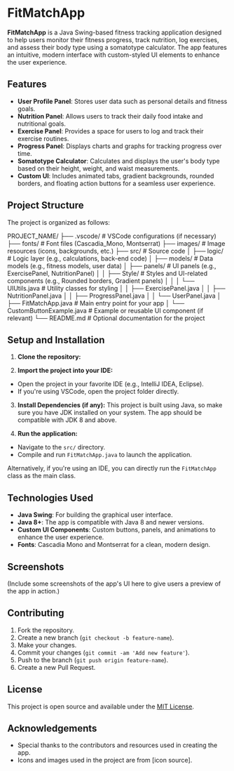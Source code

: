 # FitMatchApp

**FitMatchApp** is a Java Swing-based fitness tracking application designed to help users monitor their fitness progress, track nutrition, log exercises, and assess their body type using a somatotype calculator. The app features an intuitive, modern interface with custom-styled UI elements to enhance the user experience.

## Features

- **User Profile Panel**: Stores user data such as personal details and fitness goals.
- **Nutrition Panel**: Allows users to track their daily food intake and nutritional goals.
- **Exercise Panel**: Provides a space for users to log and track their exercise routines.
- **Progress Panel**: Displays charts and graphs for tracking progress over time.
- **Somatotype Calculator**: Calculates and displays the user's body type based on their height, weight, and waist measurements.
- **Custom UI**: Includes animated tabs, gradient backgrounds, rounded borders, and floating action buttons for a seamless user experience.

## Project Structure

The project is organized as follows:

PROJECT_NAME/
├── .vscode/ # VSCode configurations (if necessary)
├── fonts/ # Font files (Cascadia_Mono, Montserrat)
├── images/ # Image resources (icons, backgrounds, etc.)
├── src/ # Source code
│ ├── logic/ # Logic layer (e.g., calculations, back-end code)
│ ├── models/ # Data models (e.g., fitness models, user data)
│ ├── panels/ # UI panels (e.g., ExercisePanel, NutritionPanel)
│ │ ├── Style/ # Styles and UI-related components (e.g., Rounded borders, Gradient panels)
│ │ │ └── UIUtils.java # Utility classes for styling
│ │ ├── ExercisePanel.java
│ │ ├── NutritionPanel.java
│ │ ├── ProgressPanel.java
│ │ └── UserPanel.java
│ ├── FitMatchApp.java # Main entry point for your app
│ └── CustomButtonExample.java # Example or reusable UI component (if relevant)
└── README.md # Optional documentation for the project


## Setup and Installation

1. **Clone the repository:**


2. **Import the project into your IDE:**
- Open the project in your favorite IDE (e.g., IntelliJ IDEA, Eclipse).
- If you're using VSCode, open the project folder directly.

3. **Install Dependencies (if any):**
This project is built using Java, so make sure you have JDK installed on your system. The app should be compatible with JDK 8 and above.

4. **Run the application:**
- Navigate to the `src/` directory.
- Compile and run `FitMatchApp.java` to launch the application.

Alternatively, if you're using an IDE, you can directly run the `FitMatchApp` class as the main class.

## Technologies Used

- **Java Swing**: For building the graphical user interface.
- **Java 8+**: The app is compatible with Java 8 and newer versions.
- **Custom UI Components**: Custom buttons, panels, and animations to enhance the user experience.
- **Fonts**: Cascadia Mono and Montserrat for a clean, modern design.

## Screenshots

(Include some screenshots of the app's UI here to give users a preview of the app in action.)

## Contributing

1. Fork the repository.
2. Create a new branch (`git checkout -b feature-name`).
3. Make your changes.
4. Commit your changes (`git commit -am 'Add new feature'`).
5. Push to the branch (`git push origin feature-name`).
6. Create a new Pull Request.

## License

This project is open source and available under the [MIT License](LICENSE).

## Acknowledgements

- Special thanks to the contributors and resources used in creating the app.
- Icons and images used in the project are from [icon source].

